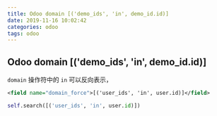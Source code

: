 ```yaml
---
title: Odoo domain [('demo_ids', 'in', demo_id.id)]
date: 2019-11-16 10:02:42
categories: odoo
tags: odoo
---
```


## Odoo domain [('demo_ids', 'in', demo_id.id)]

`domain` 操作符中的 `in` 可以反向表示，

```xml
<field name="domain_force">[('user_ids', 'in', user.id)]</field>
```

```python
self.search([('user_ids', 'in', user.id)])
```
